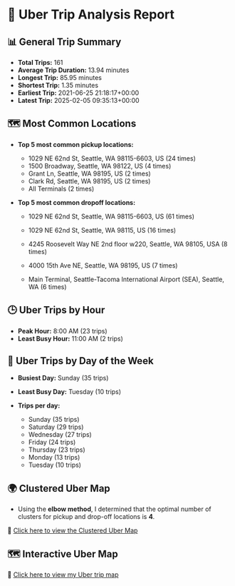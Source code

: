 # 🚖 Uber Trip Analysis Report

## 📊 General Trip Summary

- **Total Trips:** 161
- **Average Trip Duration:** 13.94 minutes
- **Longest Trip:** 85.95 minutes
- **Shortest Trip:** 1.35 minutes
- **Earliest Trip:** 2021-06-25 21:18:17+00:00
- **Latest Trip:** 2025-02-05 09:35:13+00:00

## 🗺️ Most Common Locations

- **Top 5 most common pickup locations:**
  - 1029 NE 62nd St, Seattle, WA 98115-6603, US (24 times)
  - 1500 Broadway, Seattle, WA 98122, US (4 times)
  - Grant Ln, Seattle, WA 98195, US (2 times)
  - Clark Rd, Seattle, WA 98195, US (2 times)
  - All Terminals (2 times)

- **Top 5 most common dropoff locations:**
  - 1029 NE 62nd St, Seattle, WA 98115-6603, US (61 times)

  - 1029 NE 62nd St, Seattle, WA 98115, US (16 times)

  - 4245 Roosevelt Way NE 2nd floor w220, Seattle, WA 98105, USA (8 times)

  - 4000 15th Ave NE, Seattle, WA 98195, US (7 times)

  - Main Terminal, Seattle-Tacoma International Airport (SEA), Seattle, WA (6 times)

## 🕒 Uber Trips by Hour

- **Peak Hour:** 8:00 AM (23 trips)
- **Least Busy Hour:** 11:00 AM (2 trips)

## 📅 Uber Trips by Day of the Week

- **Busiest Day:** Sunday (35 trips)
- **Least Busy Day:** Tuesday (10 trips)

- **Trips per day:**
  - Sunday (35 trips)
  - Saturday (29 trips)
  - Wednesday (27 trips)
  - Friday (24 trips)
  - Thursday (23 trips)
  - Monday (13 trips)
  - Tuesday (10 trips)

## 🌍 Clustered Uber Map

- Using the **elbow method**, I determined that the optimal number of clusters for pickup and drop-off locations is **4**.

🔗 [Click here to view the Clustered Uber Map](https://paulgarces.github.io/MyUberData/uber_clusters_map.html)

## 🗺️ Interactive Uber Map

🔗 [Click here to view my Uber trip map](https://paulgarces.github.io/MyUberData/myubermap.html)

